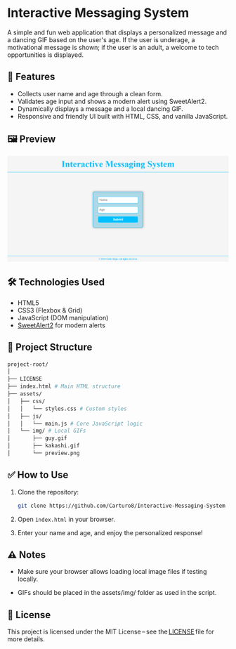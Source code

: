 # Interactive Messaging System

A simple and fun web application that displays a personalized message and a dancing GIF based on the user's age. If the user is underage, a motivational message is shown; if the user is an adult, a welcome to tech opportunities is displayed.

## 🚀 Features

- Collects user name and age through a clean form.
- Validates age input and shows a modern alert using SweetAlert2.
- Dynamically displays a message and a local dancing GIF.
- Responsive and friendly UI built with HTML, CSS, and vanilla JavaScript.

## 🖼️ Preview

![Screenshot](./img/preview.png)

## 🛠️ Technologies Used

- HTML5
- CSS3 (Flexbox & Grid)
- JavaScript (DOM manipulation)
- [SweetAlert2](https://sweetalert2.github.io/) for modern alerts

## 📁 Project Structure

```bash
project-root/
│
├── LICENSE
├── index.html # Main HTML structure
├── assets/
│   ├── css/
│   │   └── styles.css # Custom styles
│   ├── js/
│   │   └── main.js # Core JavaScript logic
│   └── img/ # Local GIFs
│       ├── guy.gif
│       ├── kakashi.gif
│       └── preview.png
```

## ✅ How to Use

1. Clone the repository:
   ```bash
   git clone https://github.com/Carturo8/Interactive-Messaging-System
   ```

2. Open `index.html` in your browser.

3. Enter your name and age, and enjoy the personalized response!

## ⚠️ Notes

- Make sure your browser allows loading local image files if testing locally.

- GIFs should be placed in the assets/img/ folder as used in the script.

## 📄 License

This project is licensed under the MIT License – see the [LICENSE](https://github.com/Carturo8/Interactive-Messaging-System/blob/main/LICENSE) file for more details.
